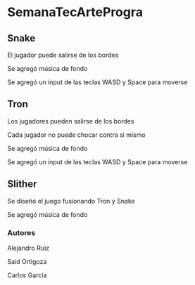 # SemanaTecArteProgra

## Snake

El jugador puede salirse de los bordes

Se agregó música de fondo

Se agregó un input de las teclas WASD y Space para moverse

## Tron

Los jugadores pueden salirse de los bordes

Cada jugador no puede chocar contra si mismo

Se agregó música de fondo

Se agregó un input de las teclas WASD y Space para moverse

## Slither

Se diseñó el juego fusionando Tron y Snake

Se agregó música de fondo

### Autores

Alejandro Ruiz

Said Ortigoza

Carlos García
